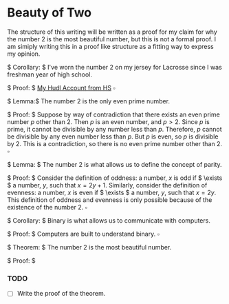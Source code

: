# Beauty of Two

The structure of this writing will be written as a proof for my claim for why the number $2$ is the most beautiful number, but this is not a formal proof. I am simiply writing this in a proof like structure as a fitting way to express my opinion.

$ Corollary: $ I've worn the number $2$ on my jersey for Lacrosse since I was freshman year of high school.

$ Proof: $  [My Hudl Account from HS](https://www.hudl.com/profile/8521344/Jason-Devers) $\square$

$ Lemma:$ The number $2$ is the only even prime number.

$ Proof: $ Suppose by way of contradiction that there exists an even prime number $p$ other than $2$. Then $p$ is an even number, and $p > 2$. Since $p$ is prime, it cannot be divisible by any number less than $p$. Therefore, $p$ cannot be divisible by any even number less than $p$. But $p$ is even, so $p$ is divisible by $2$. This is a contradiction, so there is no even prime number other than $2$. $\square$

$ Lemma: $ The number $2$ is what allows us to define the concept of parity.

$ Proof: $ Consider the definition of oddness: a number, $x$ is odd if $ \exists $ a number, $y$, such that $x = 2y + 1$. Similarly, consider the definition of evenness: a number, $x$ is even if $ \exists $ a number, $y$, such that $x = 2y$. This definition of oddness and evenness is only possible because of the existence of the number $2$. $\square$

$ Corollary: $ Binary is what allows us to communicate with computers.

$ Proof: $ Computers are built to understand binary. $\square$

$ Theorem: $ The number $2$ is the most beautiful number.

$ Proof: $

### TODO

- [ ] Write the proof of the theorem.
